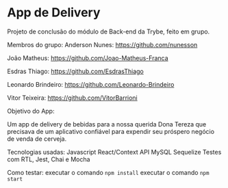 # App de Delivery
Projeto de conclusão do módulo de Back-end da Trybe, feito em grupo.

Membros do grupo:
Anderson Nunes: https://github.com/nunesson

João Matheus: https://github.com/Joao-Matheus-Franca

Esdras Thiago: https://github.com/EsdrasThiago

Leonardo Brindeiro: https://github.com/Leonardo-Brindeiro

Vitor Teixeira: https://github.com/VitorBarrioni

Objetivo do App:

Um app de delivery de bebidas para a nossa querida 
Dona Tereza que precisava de um aplicativo confiável
para expendir seu próspero negócio de venda de cerveja.

Tecnologias usadas:
Javascript
React/Context API
MySQL
Sequelize
Testes com RTL, Jest, Chai e Mocha

Como testar:
executar o comando ``npm install``
executar o comando ``npm start``
